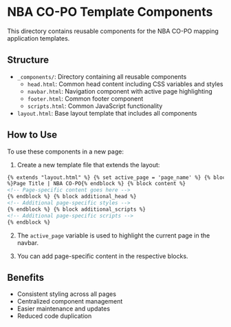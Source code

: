 # NBA CO-PO Template Components

This directory contains reusable components for the NBA CO-PO mapping application templates.

## Structure

- `_components/`: Directory containing all reusable components
  - `head.html`: Common head content including CSS variables and styles
  - `navbar.html`: Navigation component with active page highlighting
  - `footer.html`: Common footer component
  - `scripts.html`: Common JavaScript functionality
- `layout.html`: Base layout template that includes all components

## How to Use

To use these components in a new page:

1. Create a new template file that extends the layout:

```html
{% extends "layout.html" %} {% set active_page = 'page_name' %} {% block title
%}Page Title | NBA CO-PO{% endblock %} {% block content %}
<!-- Page-specific content goes here -->
{% endblock %} {% block additional_head %}
<!-- Additional page-specific styles -->
{% endblock %} {% block additional_scripts %}
<!-- Additional page-specific scripts -->
{% endblock %}
```

2. The `active_page` variable is used to highlight the current page in the navbar.

3. You can add page-specific content in the respective blocks.

## Benefits

- Consistent styling across all pages
- Centralized component management
- Easier maintenance and updates
- Reduced code duplication
